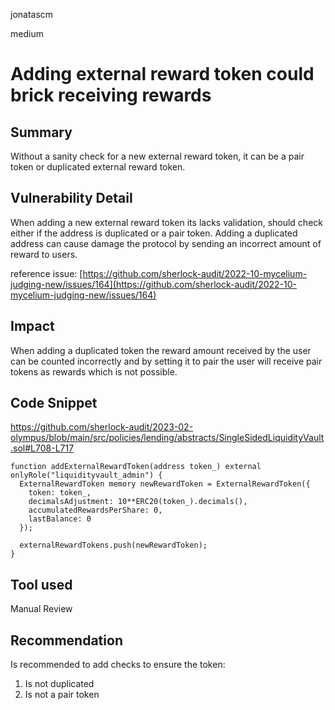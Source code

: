 jonatascm

medium

# Adding external reward token could brick receiving rewards

## Summary

Without a sanity check for a new external reward token, it can be a pair token or duplicated external reward token.

## Vulnerability Detail

When adding a new external reward token its lacks validation, should check either if the address is duplicated or a pair token. Adding a duplicated address can cause damage the protocol by sending an incorrect amount of reward to users.

reference issue: [https://github.com/sherlock-audit/2022-10-mycelium-judging-new/issues/164](https://github.com/sherlock-audit/2022-10-mycelium-judging-new/issues/164)

## Impact

When adding a duplicated token the reward amount received by the user can be counted incorrectly and by setting it to pair the user will receive pair tokens as rewards which is not possible.

## Code Snippet

https://github.com/sherlock-audit/2023-02-olympus/blob/main/src/policies/lending/abstracts/SingleSidedLiquidityVault.sol#L708-L717

```solidity
function addExternalRewardToken(address token_) external onlyRole("liquidityvault_admin") {
  ExternalRewardToken memory newRewardToken = ExternalRewardToken({
    token: token_,
    decimalsAdjustment: 10**ERC20(token_).decimals(),
    accumulatedRewardsPerShare: 0,
    lastBalance: 0
  });

  externalRewardTokens.push(newRewardToken);
}
```

## Tool used

Manual Review

## Recommendation

Is recommended to add checks to ensure the token:

1. Is not duplicated
2. Is not a pair token
